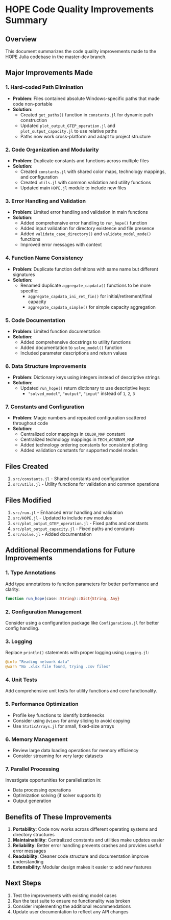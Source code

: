 # HOPE Code Quality Improvements Summary

## Overview
This document summarizes the code quality improvements made to the HOPE Julia codebase in the master-dev branch.

## Major Improvements Made

### 1. **Hard-coded Path Elimination**
- **Problem**: Files contained absolute Windows-specific paths that made code non-portable
- **Solution**: 
  - Created `get_paths()` function in `constants.jl` for dynamic path construction
  - Updated `plot_output_GTEP_operation.jl` and `plot_output_capacity.jl` to use relative paths
  - Paths now work cross-platform and adapt to project structure

### 2. **Code Organization and Modularity**
- **Problem**: Duplicate constants and functions across multiple files
- **Solution**:
  - Created `constants.jl` with shared color maps, technology mappings, and configuration
  - Created `utils.jl` with common validation and utility functions
  - Updated main `HOPE.jl` module to include new files

### 3. **Error Handling and Validation**
- **Problem**: Limited error handling and validation in main functions
- **Solution**:
  - Added comprehensive error handling to `run_hope()` function
  - Added input validation for directory existence and file presence
  - Added `validate_case_directory()` and `validate_model_mode()` functions
  - Improved error messages with context

### 4. **Function Name Consistency**
- **Problem**: Duplicate function definitions with same name but different signatures
- **Solution**:
  - Renamed duplicate `aggregate_capdata()` functions to be more specific:
    - `aggregate_capdata_ini_ret_fin()` for initial/retirement/final capacity
    - `aggregate_capdata_simple()` for simple capacity aggregation

### 5. **Code Documentation**
- **Problem**: Limited function documentation
- **Solution**:
  - Added comprehensive docstrings to utility functions
  - Added documentation to `solve_model()` function
  - Included parameter descriptions and return values

### 6. **Data Structure Improvements**
- **Problem**: Dictionary keys using integers instead of descriptive strings
- **Solution**:
  - Updated `run_hope()` return dictionary to use descriptive keys:
    - `"solved_model"`, `"output"`, `"input"` instead of `1`, `2`, `3`

### 7. **Constants and Configuration**
- **Problem**: Magic numbers and repeated configuration scattered throughout code
- **Solution**:
  - Centralized color mappings in `COLOR_MAP` constant
  - Centralized technology mappings in `TECH_ACRONYM_MAP`
  - Added technology ordering constants for consistent plotting
  - Added validation constants for supported model modes

## Files Created
1. `src/constants.jl` - Shared constants and configuration
2. `src/utils.jl` - Utility functions for validation and common operations

## Files Modified
1. `src/run.jl` - Enhanced error handling and validation
2. `src/HOPE.jl` - Updated to include new modules
3. `src/plot_output_GTEP_operation.jl` - Fixed paths and constants
4. `src/plot_output_capacity.jl` - Fixed paths and constants
5. `src/solve.jl` - Added documentation

## Additional Recommendations for Future Improvements

### 1. **Type Annotations**
Add type annotations to function parameters for better performance and clarity:
```julia
function run_hope(case::String)::Dict{String, Any}
```

### 2. **Configuration Management**
Consider using a configuration package like `Configurations.jl` for better config handling.

### 3. **Logging**
Replace `println()` statements with proper logging using `Logging.jl`:
```julia
@info "Reading network data"
@warn "No .xlsx file found, trying .csv files"
```

### 4. **Unit Tests**
Add comprehensive unit tests for utility functions and core functionality.

### 5. **Performance Optimization**
- Profile key functions to identify bottlenecks
- Consider using `@views` for array slicing to avoid copying
- Use `StaticArrays.jl` for small, fixed-size arrays

### 6. **Memory Management**
- Review large data loading operations for memory efficiency
- Consider streaming for very large datasets

### 7. **Parallel Processing**
Investigate opportunities for parallelization in:
- Data processing operations
- Optimization solving (if solver supports it)
- Output generation

## Benefits of These Improvements

1. **Portability**: Code now works across different operating systems and directory structures
2. **Maintainability**: Centralized constants and utilities make updates easier
3. **Reliability**: Better error handling prevents crashes and provides useful error messages
4. **Readability**: Cleaner code structure and documentation improve understanding
5. **Extensibility**: Modular design makes it easier to add new features

## Next Steps

1. Test the improvements with existing model cases
2. Run the test suite to ensure no functionality was broken
3. Consider implementing the additional recommendations
4. Update user documentation to reflect any API changes

